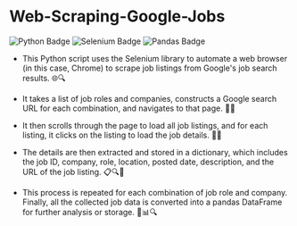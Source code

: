 # Web-Scraping-Google-Jobs

![Python Badge](https://img.shields.io/badge/Made%20with-Python-blue.svg)
![Selenium Badge](https://img.shields.io/badge/Selenium-Web%20Scraping-green.svg)
![Pandas Badge](https://img.shields.io/badge/Pandas-Data%20Analysis-yellow.svg)

- This Python script uses the Selenium library to automate a web browser (in this case, Chrome) to scrape job listings from Google's job search results. 🌐🔍

- It takes a list of job roles and companies, constructs a Google search URL for each combination, and navigates to that page. 📝🔗

- It then scrolls through the page to load all job listings, and for each listing, it clicks on the listing to load the job details. 🔄💼

- The details are then extracted and stored in a dictionary, which includes the job ID, company, role, location, posted date, description, and the URL of the job listing. 📋🔍📝

- This process is repeated for each combination of job role and company. Finally, all the collected job data is converted into a pandas DataFrame for further analysis or storage. 🔁📊🔍
